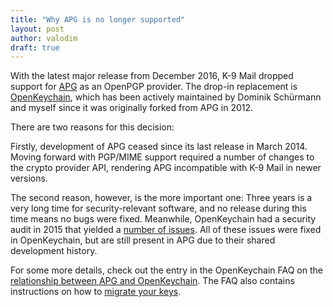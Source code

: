 ```yaml
---
title: "Why APG is no longer supported"
layout: post
author: valodim
draft: true
---
```


With the latest major release from December 2016, K-9 Mail dropped support for [APG](https://play.google.com/store/apps/details?id=org.thialfihar.android.apg) as an OpenPGP provider.
The drop-in replacement is [OpenKeychain](https://play.google.com/store/apps/details?id=org.sufficientlysecure.keychain), which has been actively maintained by Dominik Schürmann and myself since it was originally forked from APG in 2012.

There are two reasons for this decision:

Firstly, development of APG ceased since its last release in March 2014.
Moving forward with PGP/MIME support required a number of changes to the crypto provider API, rendering APG incompatible with K-9 Mail in newer versions.

The second reason, however, is the more important one:
Three years is a very long time for security-relevant software, and no release during this time means no bugs were fixed.
Meanwhile, OpenKeychain had a security audit in 2015 that yielded a [number of issues](https://github.com/open-keychain/open-keychain/wiki/cure53-Security-Audit-2015).
All of these issues were fixed in OpenKeychain, but are still present in APG due to their shared development history.

For some more details, check out the entry in the OpenKeychain FAQ on the [relationship between APG and OpenKeychain](https://www.openkeychain.org/faq/#what-is-the-relationship-between-apg-and-openkeychain).
The FAQ also contains instructions on how to [migrate your keys](https://www.openkeychain.org/faq/#how-to-migrate-from-apg-to-openkeychain).
